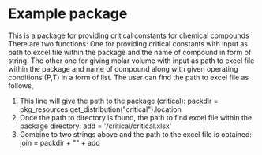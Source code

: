 Example package
===============

This is a package for providing critical constants for chemical compounds
There are two functions: 
One for providing critical constants with input as path to excel file within the package and the name of compound in form of string.
The other one for giving molar volume with input as path to excel file within the package and name of compound along with given operating conditions (P,T) in a form of list.
The user can find the path to excel file as follows,
1) This line will give the path to the package (critical):
    packdir = pkg_resources.get_distribution("critical").location
2) Once the path to directory is found, the path to find excel file within the package directory:
    add = '/critical/critical.xlsx'
3) Combine to two strings above and the path to the excel file is obtained:
    join = packdir + "" + add
    
